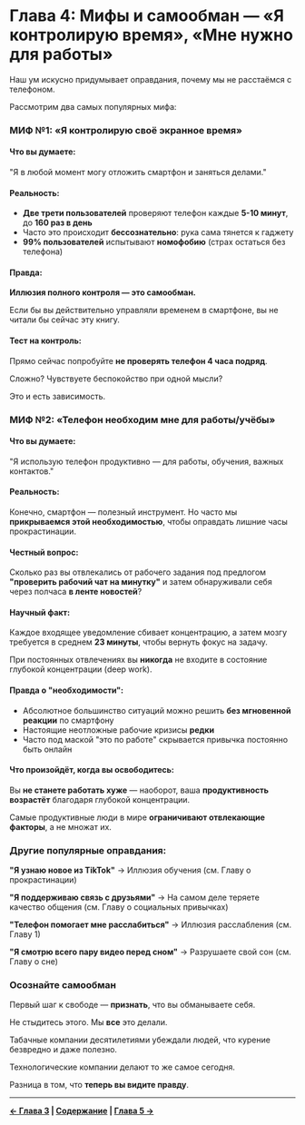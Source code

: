 # Глава 4: Мифы и самообман — «Я контролирую время», «Мне нужно для работы»

Наш ум искусно придумывает оправдания, почему мы не расстаёмся с телефоном.

Рассмотрим два самых популярных мифа:

### МИФ №1: «Я контролирую своё экранное время»

#### Что вы думаете:

"Я в любой момент могу отложить смартфон и заняться делами."

#### Реальность:

- **Две трети пользователей** проверяют телефон каждые **5-10 минут**, до **160 раз в день**
- Часто это происходит **бессознательно**: рука сама тянется к гаджету
- **99% пользователей** испытывают **номофобию** (страх остаться без телефона)

#### Правда:

**Иллюзия полного контроля — это самообман.**

Если бы вы действительно управляли временем в смартфоне, вы не читали бы сейчас эту книгу.

#### Тест на контроль:

Прямо сейчас попробуйте **не проверять телефон 4 часа подряд**.

Сложно? Чувствуете беспокойство при одной мысли?

Это и есть зависимость.

### МИФ №2: «Телефон необходим мне для работы/учёбы»

#### Что вы думаете:

"Я использую телефон продуктивно — для работы, обучения, важных контактов."

#### Реальность:

Конечно, смартфон — полезный инструмент. Но часто мы **прикрываемся этой необходимостью**, чтобы оправдать лишние часы прокрастинации.

#### Честный вопрос:

Сколько раз вы отвлекались от рабочего задания под предлогом **"проверить рабочий чат на минутку"** и затем обнаруживали себя через полчаса **в ленте новостей**?

#### Научный факт:

Каждое входящее уведомление сбивает концентрацию, а затем мозгу требуется в среднем **23 минуты**, чтобы вернуть фокус на задачу.

При постоянных отвлечениях вы **никогда** не входите в состояние глубокой концентрации (deep work).

#### Правда о "необходимости":

- Абсолютное большинство ситуаций можно решить **без мгновенной реакции** по смартфону
- Настоящие неотложные рабочие кризисы **редки**
- Часто под маской "это по работе" скрывается привычка постоянно быть онлайн

#### Что произойдёт, когда вы освободитесь:

Вы **не станете работать хуже** — наоборот, ваша **продуктивность возрастёт** благодаря глубокой концентрации.

Самые продуктивные люди в мире **ограничивают отвлекающие факторы**, а не множат их.

### Другие популярные оправдания:

**"Я узнаю новое из TikTok"** → Иллюзия обучения (см. Главу о прокрастинации)

**"Я поддерживаю связь с друзьями"** → На самом деле теряете качество общения (см. Главу о социальных привычках)

**"Телефон помогает мне расслабиться"** → Иллюзия расслабления (см. Главу 1)

**"Я смотрю всего пару видео перед сном"** → Разрушаете свой сон (см. Главу о сне)

### Осознайте самообман

Первый шаг к свободе — **признать**, что вы обманываете себя.

Не стыдитесь этого. Мы **все** это делали.

Табачные компании десятилетиями убеждали людей, что курение безвредно и даже полезно.

Технологические компании делают то же самое сегодня.

Разница в том, что **теперь вы видите правду**.

---

**[← Глава 3](04_glava_03.md) | [Содержание](00_soderzhanie.md) | [Глава 5 →](06_glava_05.md)**
